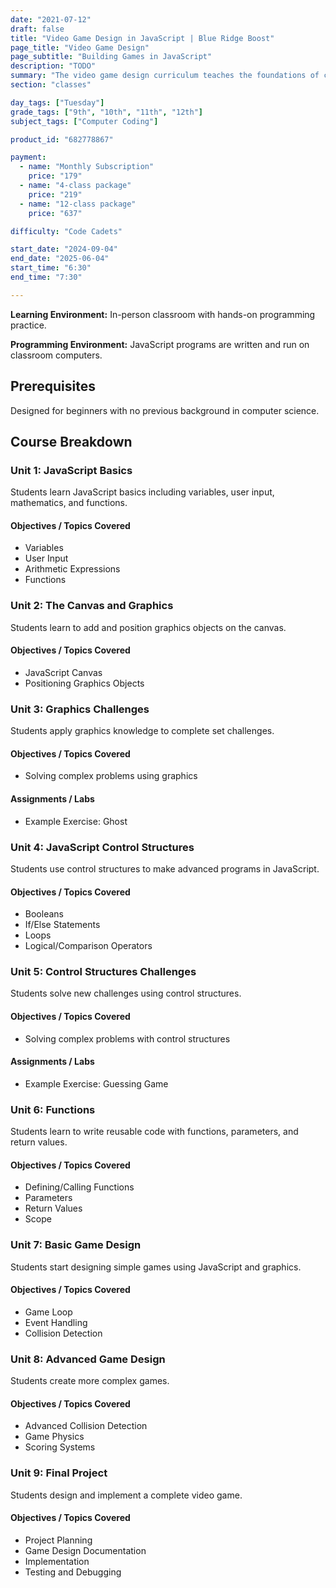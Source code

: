 ```yaml
---
date: "2021-07-12"
draft: false
title: "Video Game Design in JavaScript | Blue Ridge Boost"
page_title: "Video Game Design"
page_subtitle: "Building Games in JavaScript"
description: "TODO"
summary: "The video game design curriculum teaches the foundations of creating video games in JavaScript. While this course is introductory, it requires a good mathematical background and analytical thinking. Its curriculum teaches the foundations of computer science and basic programming, with an emphasis on helping students develop logical thinking and problem-solving skills. Once students complete the course, they will have learned material equivalent to a semester college introductory course in Computer Science and be able to program in JavaScript."
section: "classes"

day_tags: ["Tuesday"]
grade_tags: ["9th", "10th", "11th", "12th"]
subject_tags: ["Computer Coding"]

product_id: "682778867"

payment:
  - name: "Monthly Subscription"
    price: "179"
  - name: "4-class package"
    price: "219"
  - name: "12-class package"
    price: "637"

difficulty: "Code Cadets"

start_date: "2024-09-04"
end_date: "2025-06-04"
start_time: "6:30"
end_time: "7:30"

---
```


**Learning Environment:** In-person classroom with hands-on programming practice.

**Programming Environment:** JavaScript programs are written and run on classroom computers.

## Prerequisites
Designed for beginners with no previous background in computer science.

## Course Breakdown

### Unit 1: JavaScript Basics
Students learn JavaScript basics including variables, user input, mathematics, and functions.

#### Objectives / Topics Covered
- Variables
- User Input
- Arithmetic Expressions
- Functions

### Unit 2: The Canvas and Graphics
Students learn to add and position graphics objects on the canvas.

#### Objectives / Topics Covered
- JavaScript Canvas
- Positioning Graphics Objects

### Unit 3: Graphics Challenges
Students apply graphics knowledge to complete set challenges.

#### Objectives / Topics Covered
- Solving complex problems using graphics

#### Assignments / Labs
- Example Exercise: Ghost

### Unit 4: JavaScript Control Structures
Students use control structures to make advanced programs in JavaScript.

#### Objectives / Topics Covered
- Booleans
- If/Else Statements
- Loops
- Logical/Comparison Operators

### Unit 5: Control Structures Challenges
Students solve new challenges using control structures.

#### Objectives / Topics Covered
- Solving complex problems with control structures

#### Assignments / Labs
- Example Exercise: Guessing Game

### Unit 6: Functions
Students learn to write reusable code with functions, parameters, and return values.

#### Objectives / Topics Covered
- Defining/Calling Functions
- Parameters
- Return Values
- Scope

### Unit 7: Basic Game Design
Students start designing simple games using JavaScript and graphics.

#### Objectives / Topics Covered
- Game Loop
- Event Handling
- Collision Detection

### Unit 8: Advanced Game Design
Students create more complex games.

#### Objectives / Topics Covered
- Advanced Collision Detection
- Game Physics
- Scoring Systems

### Unit 9: Final Project
Students design and implement a complete video game.

#### Objectives / Topics Covered
- Project Planning
- Game Design Documentation
- Implementation
- Testing and Debugging
